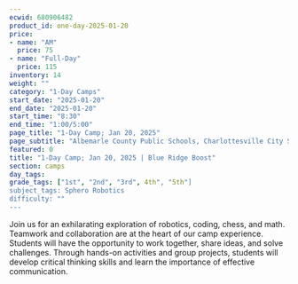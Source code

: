 ```yaml
---
ecwid: 680906482
product_id: one-day-2025-01-20
price:
- name: "AM"
  price: 75
- name: "Full-Day"
  price: 115
inventory: 14
weight: ""
category: "1-Day Camps"
start_date: "2025-01-20"
end_date: "2025-01-20"
start_time: "8:30"
end_time: "1:00/5:00"
page_title: "1-Day Camp; Jan 20, 2025"
page_subtitle: "Albemarle County Public Schools, Charlottesville City Schools, Peabody School"
featured: 0
title: "1-Day Camp; Jan 20, 2025 | Blue Ridge Boost"
section: camps
day_tags: 
grade_tags: ["1st", "2nd", "3rd", 4th", "5th"]
subject_tags: Sphero Robotics
difficulty: ""
---
```

Join us for an exhilarating exploration of robotics, coding, chess, and math. Teamwork and collaboration are at the heart of our camp experience. Students will have the opportunity to work together, share ideas, and solve challenges. Through hands-on activities and group projects, students will develop critical thinking skills and learn the importance of effective communication.
